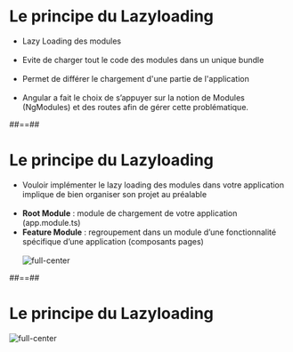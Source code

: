 <!-- .slide-->
# Le principe du Lazyloading<br>

- Lazy Loading des modules<br><br>
- Evite de charger tout le code des modules dans un unique bundle<br><br>
- Permet de différer le chargement d'une partie de l'application<br><br>
- Angular a fait le choix de s’appuyer sur la notion de Modules (NgModules) et des routes afin de gérer cette problématique.

##==##

<!-- .slide-->
# Le principe du Lazyloading<br>

- Vouloir implémenter le lazy loading des modules dans votre application implique de bien organiser son projet au préalable<br><br>
- <b>Root Module</b> : module de chargement de votre application (app.module.ts)
- <b>Feature Module</b> : regroupement dans un module d’une fonctionnalité spécifique d’une application (composants pages)<br><br>
  ![full-center](assets/images/school/lazy-loading/module-architecture-level-1.png)

##==##

<!-- .slide-->
# Le principe du Lazyloading<br>
![full-center](assets/images/school/lazy-loading/module-architecture-level-2.png)

